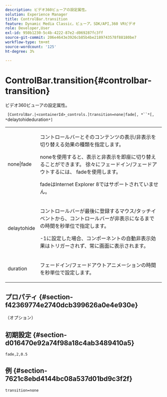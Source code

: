 ```yaml
---
description: ビデオ360ビューアの設定属性。
solution: Experience Manager
title: ControlBar.transition
feature: Dynamic Media Classic，ビューア，SDK/API,360 VRビデオ
role: Developer,User
exl-id: 950b1230-5c4b-4222-87e2-d069287fc3ff
source-git-commit: 206e4643e3926cb85b4be2189743578f88180be7
workflow-type: tm+mt
source-wordcount: '125'
ht-degree: 3%

---
```


# ControlBar.transition{#controlbar-transition}

ビデオ360ビューアの設定属性。

` [ControlBar.|<containerId>_controls.]transition=none|fade[, *``*[, *`delaytohideduration`*]`

<table id="table_C616483932C2482CA9794DDD7313FD7C"> 
 <tbody> 
  <tr> 
   <td colname="col1"> <p> <span class="codeph"> none|fade</span> </p> </td> 
   <td colname="col2"> <p> コントロールバーとそのコンテンツの表示/非表示を切り替える効果の種類を指定します。 </p> <p><span class="codeph"> none</span>を使用すると、表示と非表示を即座に切り替えることができます。 徐々にフェードイン/フェードアウトするには、 <span class="codeph"> fade</span>を使用します。 </p> <p>fadeはInternet Explorer 8ではサポートされていません。 </p> </td> 
  </tr> 
  <tr> 
   <td colname="col1"> <p> <span class="codeph"> <span class="varname"> delaytohide</span> </span> </p> </td> 
   <td colname="col2"> <p>コントロールバーが最後に登録するマウス/タッチイベントから、コントロールバーが非表示になるまでの時間を秒単位で指定します。 </p> <p> <span class="codeph"> -1</span>に設定した場合、コンポーネントの自動非表示効果はトリガーされず、常に画面に表示されます。 </p> </td> 
  </tr> 
  <tr> 
   <td colname="col1"> <p> <span class="codeph"> <span class="varname"> duration</span> </span> </p> </td> 
   <td colname="col2"> <p>フェードイン/フェードアウトアニメーションの時間を秒単位で設定します。 </p> </td> 
  </tr> 
 </tbody> 
</table>

## プロパティ {#section-f42369774e2740dcb399626a0e4e930e}

（オプション）

## 初期設定 {#section-d016470e92a74f98a18c4ab3489410a5}

`fade,2,0.5`

## 例 {#section-7621c8ebd4144bc08a537d01bd9c3f2f}

```
transition=none
```
